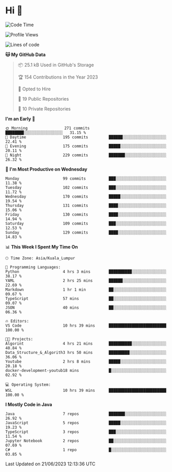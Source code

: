 <h1>Hi 👋</h1>

<!--START_SECTION:waka-->
![Code Time](http://img.shields.io/badge/Code%20Time-243%20hrs%2010%20mins-blue)

![Profile Views](http://img.shields.io/badge/Profile%20Views-27-blue)

![Lines of code](https://img.shields.io/badge/From%20Hello%20World%20I%27ve%20Written-757.2%20thousand%20lines%20of%20code-blue)

**🐱 My GitHub Data** 

> 📦 25.1 kB Used in GitHub's Storage 
 > 
> 🏆 154 Contributions in the Year 2023
 > 
> 💼 Opted to Hire
 > 
> 📜 19 Public Repositories 
 > 
> 🔑 10 Private Repositories 
 > 
**I'm an Early 🐤** 

```text
🌞 Morning                271 commits         ████████░░░░░░░░░░░░░░░░░   31.15 % 
🌆 Daytime                195 commits         ██████░░░░░░░░░░░░░░░░░░░   22.41 % 
🌃 Evening                175 commits         █████░░░░░░░░░░░░░░░░░░░░   20.11 % 
🌙 Night                  229 commits         ███████░░░░░░░░░░░░░░░░░░   26.32 % 
```
📅 **I'm Most Productive on Wednesday** 

```text
Monday                   99 commits          ███░░░░░░░░░░░░░░░░░░░░░░   11.38 % 
Tuesday                  102 commits         ███░░░░░░░░░░░░░░░░░░░░░░   11.72 % 
Wednesday                170 commits         █████░░░░░░░░░░░░░░░░░░░░   19.54 % 
Thursday                 131 commits         ████░░░░░░░░░░░░░░░░░░░░░   15.06 % 
Friday                   130 commits         ████░░░░░░░░░░░░░░░░░░░░░   14.94 % 
Saturday                 109 commits         ███░░░░░░░░░░░░░░░░░░░░░░   12.53 % 
Sunday                   129 commits         ████░░░░░░░░░░░░░░░░░░░░░   14.83 % 
```


📊 **This Week I Spent My Time On** 

```text
🕑︎ Time Zone: Asia/Kuala_Lumpur

💬 Programming Languages: 
Python                   4 hrs 3 mins        ██████████░░░░░░░░░░░░░░░   38.17 % 
YAML                     2 hrs 25 mins       ██████░░░░░░░░░░░░░░░░░░░   22.69 % 
Markdown                 1 hr 1 min          ██░░░░░░░░░░░░░░░░░░░░░░░   09.67 % 
TypeScript               57 mins             ██░░░░░░░░░░░░░░░░░░░░░░░   09.07 % 
JSON                     40 mins             ██░░░░░░░░░░░░░░░░░░░░░░░   06.36 % 

🔥 Editors: 
VS Code                  10 hrs 39 mins      █████████████████████████   100.00 % 

🐱‍💻 Projects: 
Algorint                 4 hrs 21 mins       ██████████░░░░░░░░░░░░░░░   40.84 % 
Data_Structure_&_Algorith3 hrs 50 mins       █████████░░░░░░░░░░░░░░░░   36.06 % 
Youtube                  2 hrs 8 mins        █████░░░░░░░░░░░░░░░░░░░░   20.18 % 
docker-development-youtub18 mins             █░░░░░░░░░░░░░░░░░░░░░░░░   02.92 % 

💻 Operating System: 
WSL                      10 hrs 39 mins      █████████████████████████   100.00 % 
```

**I Mostly Code in Java** 

```text
Java                     7 repos             ███████░░░░░░░░░░░░░░░░░░   26.92 % 
JavaScript               5 repos             █████░░░░░░░░░░░░░░░░░░░░   19.23 % 
TypeScript               3 repos             ███░░░░░░░░░░░░░░░░░░░░░░   11.54 % 
Jupyter Notebook         2 repos             ██░░░░░░░░░░░░░░░░░░░░░░░   07.69 % 
C#                       1 repo              █░░░░░░░░░░░░░░░░░░░░░░░░   03.85 % 
```




 Last Updated on 21/06/2023 12:13:36 UTC
<!--END_SECTION:waka-->
